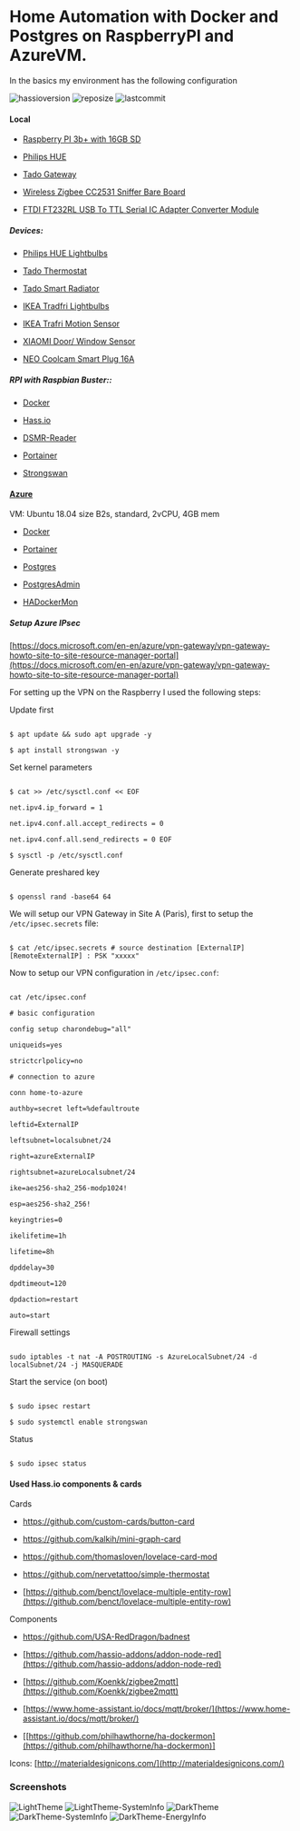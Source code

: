 
# Home Automation with Docker and Postgres on RaspberryPI and AzureVM.

In the basics my environment has the following configuration

  


![hassioversion](https://img.shields.io/badge/hassio-0.109.1-blue) ![reposize](https://img.shields.io/github/repo-size/srozemuller/hassio-config) ![lastcommit](https://img.shields.io/github/last-commit/srozemuller/hassio-config)

#### Local

-  [Raspberry PI 3b+ with 16GB SD](https://www.raspberrypi.org/products/raspberry-pi-3-model-b/)

-  [Philips HUE](https://www2.meethue.com/)

-  [Tado Gateway](https://www.tado.com/)

-  [Wireless Zigbee CC2531 Sniffer Bare Board](https://nl.aliexpress.com/item/32950799594.html?spm=a2g0s.9042311.0.0.44264c4dMfEXKg)

-  [FTDI FT232RL USB To TTL Serial IC Adapter Converter Module](https://nl.aliexpress.com/item/32648158894.html?spm=a2g0s.9042311.0.0.27424c4dh5Tr07)

  

##### Devices:

- [Philips HUE Lightbulbs](https://www2.meethue.com/nl-nl/led-lampen)

- [Tado Thermostat](https://www.tado.com/nl/producten/additionele-slimme-thermostaat)

- [Tado Smart Radiator](https://www.tado.com/nl/producten/slimme-radiatorknop)

- [IKEA Tradfri Lightbulbs](https://www.ikea.com/nl/nl/cat/draadloze-led-lichtbron-36813/)

-  [IKEA Trafri Motion Sensor](https://www.ikea.com/nl/nl/p/tradfri-draadloze-bewegingssensor-wit-70429913/)

-  [XIAOMI Door/ Window Sensor](https://nl.aliexpress.com/item/32991903307.html?spm=a2g0s.9042311.0.0.6afb4c4dopldDg)

-  [NEO Coolcam Smart Plug 16A](https://www.aliexpress.com/snapshot/0.html?spm=a2g0s.9042311.0.0.6afb4c4dopldDg&orderId=8004619814437739&productId=32966183521)

  

##### RPI with Raspbian Buster::

-  [Docker](https://www.docker.com)

-  [Hass.io](https://www.hass.io)

-  [DSMR-Reader](https://github.com/xirixiz/dsmr-reader-docker)

-  [Portainer](https://www.portainer.io/installation/)

-  [Strongswan](https://strongswan.org/)

  

#### [Azure](https://portal.azure.com)

VM: Ubuntu 18.04 size B2s, standard, 2vCPU, 4GB mem

-  [Docker](https://www.docker.com)

-  [Portainer](https://www.portainer.io/installation/)

-  [Postgres](https://hub.docker.com/_/postgres)

-  [PostgresAdmin](https://hub.docker.com/r/dpage/pgadmin4/)

-  [HADockerMon](https://github.com/philhawthorne/ha-dockermon)

  

##### Setup Azure IPsec

[https://docs.microsoft.com/en-en/azure/vpn-gateway/vpn-gateway-howto-site-to-site-resource-manager-portal](https://docs.microsoft.com/en-en/azure/vpn-gateway/vpn-gateway-howto-site-to-site-resource-manager-portal)

  

For setting up the VPN on the Raspberry I used the following steps:

Update first

```

$ apt update && sudo apt upgrade -y

$ apt install strongswan -y

```

Set kernel parameters

```

$ cat >> /etc/sysctl.conf << EOF

net.ipv4.ip_forward = 1

net.ipv4.conf.all.accept_redirects = 0

net.ipv4.conf.all.send_redirects = 0 EOF

$ sysctl -p /etc/sysctl.conf

```

Generate preshared key

```

$ openssl rand -base64 64

```

  

We will setup our VPN Gateway in Site A (Paris), first to setup the `/etc/ipsec.secrets` file:

```

$ cat /etc/ipsec.secrets # source destination [ExternalIP] [RemoteExternalIP] : PSK "xxxxx"

```

Now to setup our VPN configuration in `/etc/ipsec.conf`:

```

cat /etc/ipsec.conf

# basic configuration

config setup charondebug="all"

uniqueids=yes

strictcrlpolicy=no

# connection to azure

conn home-to-azure

authby=secret left=%defaultroute

leftid=ExternalIP

leftsubnet=localsubnet/24

right=azureExternalIP

rightsubnet=azureLocalsubnet/24

ike=aes256-sha2_256-modp1024!

esp=aes256-sha2_256!

keyingtries=0

ikelifetime=1h

lifetime=8h

dpddelay=30

dpdtimeout=120

dpdaction=restart

auto=start

```

Firewall settings

```

sudo iptables -t nat -A POSTROUTING -s AzureLocalSubnet/24 -d localSubnet/24 -j MASQUERADE

```

Start the service (on boot)

```

$ sudo ipsec restart

$ sudo systemctl enable strongswan

```

Status

```

$ sudo ipsec status

```

#### Used Hass.io components & cards

Cards

- https://github.com/custom-cards/button-card

- https://github.com/kalkih/mini-graph-card

- https://github.com/thomasloven/lovelace-card-mod

- https://github.com/nervetattoo/simple-thermostat
- [https://github.com/benct/lovelace-multiple-entity-row](https://github.com/benct/lovelace-multiple-entity-row)
  

Components

- https://github.com/USA-RedDragon/badnest

-  [https://github.com/hassio-addons/addon-node-red](https://github.com/hassio-addons/addon-node-red)

-  [https://github.com/Koenkk/zigbee2mqtt](https://github.com/Koenkk/zigbee2mqtt)

-  [https://www.home-assistant.io/docs/mqtt/broker/](https://www.home-assistant.io/docs/mqtt/broker/)

- [[https://github.com/philhawthorne/ha-dockermon](https://github.com/philhawthorne/ha-dockermon)]
  

Icons: [http://materialdesignicons.com/](http://materialdesignicons.com/)

  
 
### Screenshots
![LightTheme](https://github.com/srozemuller/hassio-config/blob/master/screenshots/Image%20798.png)
![LightTheme-SystemInfo](https://user-images.githubusercontent.com/43162899/77206249-ca7e5f00-6af6-11ea-8d3d-00583a827891.png)
![DarkTheme](https://github.com/srozemuller/hassio-config/blob/master/screenshots/Image%20794.png)
![DarkTheme-SystemInfo](https://user-images.githubusercontent.com/43162899/77205228-b5a0cc00-6af4-11ea-8d59-d649b266c7c2.png)
![DarkTheme-EnergyInfo](https://github.com/srozemuller/hassio-config/blob/master/screenshots/Image%20797.png)